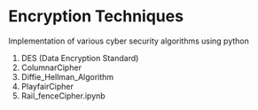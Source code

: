 # Encryption Techniques
Implementation of various cyber security algorithms using python
1.  DES (Data Encryption Standard)
2. ColumnarCipher
3. Diffie_Hellman_Algorithm
4. PlayfairCipher
5. Rail_fenceCipher.ipynb
